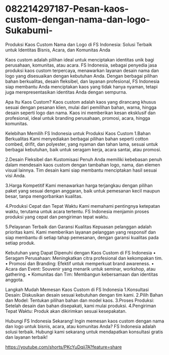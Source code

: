 # 082214297187-Pesan-kaos-custom-dengan-nama-dan-logo-Sukabumi-
Produksi Kaos Custom Nama dan Logo di FS Indonesia: Solusi Terbaik untuk Identitas Bisnis, Acara, dan Komunitas Anda

Kaos custom adalah pilihan ideal untuk menciptakan identitas unik bagi perusahaan, komunitas, atau acara. FS Indonesia, sebagai penyedia jasa produksi kaos custom terpercaya, menawarkan layanan desain nama dan logo yang disesuaikan dengan kebutuhan Anda. Dengan berbagai pilihan bahan berkualitas, desain fleksibel, dan layanan profesional, FS Indonesia siap membantu Anda menciptakan kaos yang tidak hanya nyaman, tetapi juga merepresentasikan identitas Anda dengan sempurna.

Apa Itu Kaos Custom?
Kaos custom adalah kaos yang dirancang khusus sesuai dengan pesanan klien, mulai dari pemilihan bahan, warna, hingga desain seperti logo dan nama. Kaos ini memberikan kesan eksklusif dan profesional, ideal untuk branding perusahaan, promosi, acara, hingga komunitas.

Kelebihan Memilih FS Indonesia untuk Produksi Kaos Custom
1.Bahan Berkualitas
Kami menyediakan berbagai pilihan bahan seperti cotton combed, drifit, dan polyester, yang nyaman dan tahan lama, sesuai untuk berbagai kebutuhan, baik untuk seragam kerja, acara santai, atau promosi.

2.Desain Fleksibel dan Kustomisasi Penuh
Anda memiliki kebebasan penuh dalam mendesain kaos custom dengan tambahan logo, nama, dan elemen visual lainnya. Tim desain kami siap membantu menciptakan hasil sesuai visi Anda.

3.Harga Kompetitif
Kami menawarkan harga terjangkau dengan pilihan paket yang sesuai dengan anggaran, baik untuk pemesanan kecil maupun besar, tanpa mengorbankan kualitas.

4.Produksi Cepat dan Tepat Waktu
Kami memahami pentingnya ketepatan waktu, terutama untuk acara tertentu. FS Indonesia menjamin proses produksi yang cepat dan pengiriman tepat waktu.

5.Pelayanan Terbaik dan Garansi Kualitas
Kepuasan pelanggan adalah prioritas kami. Kami memberikan layanan pelanggan yang responsif dan siap membantu di setiap tahap pemesanan, dengan garansi kualitas pada setiap produk.

Kebutuhan yang Dapat Dipenuhi dengan Kaos Custom di FS Indonesia
• Seragam Perusahaan: Meningkatkan citra profesional dan kekompakan tim.
• Promosi dan Branding: Efektif untuk memperkuat brand awareness.
• Acara dan Event: Souvenir yang menarik untuk seminar, workshop, atau gathering.
• Komunitas dan Tim: Membangun kebersamaan dan identitas anggota.

Langkah Mudah Memesan Kaos Custom di FS Indonesia
1.Konsultasi Desain: Diskusikan desain sesuai kebutuhan dengan tim kami.
2.Pilih Bahan dan Model: Tentukan pilihan bahan dan model kaos.
3.Proses Produksi: Setelah desain dan bahan disepakati, kami mulai produksi.
4.Pengiriman Tepat Waktu: Produk akan dikirimkan sesuai kesepakatan.

Hubungi FS Indonesia Sekarang!
Ingin memesan kaos custom dengan nama dan logo untuk bisnis, acara, atau komunitas Anda? FS Indonesia adalah solusi terbaik. Hubungi kami sekarang untuk mendapatkan konsultasi gratis dan layanan terbaik!

https://youtube.com/shorts/PKcYuDqii7A?feature=share
